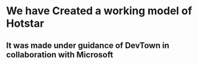 # We have Created a working model of Hotstar 
## It was made under guidance of DevTown in collaboration with Microsoft
